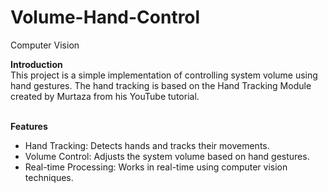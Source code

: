 # Volume-Hand-Control
Computer Vision
<br/>

**Introduction** <br/>
This project is a simple implementation of controlling system volume using hand gestures. The hand tracking is based on the Hand Tracking Module created by Murtaza from his YouTube tutorial. <br/>
<br/>

**Features** <br/>
* Hand Tracking: Detects hands and tracks their movements.
* Volume Control: Adjusts the system volume based on hand gestures.
* Real-time Processing: Works in real-time using computer vision techniques.
<br/>
